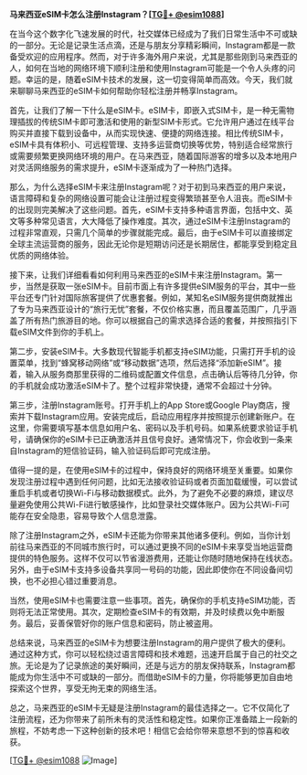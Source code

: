 **马来西亚eSIM卡怎么注册Instagram？[[TG💪+ @esim1088](https://t.me/s/esim1088)]**

在当今这个数字化飞速发展的时代，社交媒体已经成为了我们日常生活中不可或缺的一部分。无论是记录生活点滴，还是与朋友分享精彩瞬间，Instagram都是一款备受欢迎的应用程序。然而，对于许多海外用户来说，尤其是那些刚到马来西亚的人，如何在当地的网络环境下顺利注册和使用Instagram可能是一个令人头疼的问题。幸运的是，随着eSIM卡技术的发展，这一切变得简单而高效。今天，我们就来聊聊马来西亚的eSIM卡如何帮助你轻松注册并畅享Instagram。

首先，让我们了解一下什么是eSIM卡。eSIM卡，即嵌入式SIM卡，是一种无需物理插拔的传统SIM卡即可激活和使用的新型SIM卡形式。它允许用户通过在线平台购买并直接下载到设备中，从而实现快速、便捷的网络连接。相比传统SIM卡，eSIM卡具有体积小、可远程管理、支持多运营商切换等优势，特别适合经常旅行或需要频繁更换网络环境的用户。在马来西亚，随着国际游客的增多以及本地用户对灵活网络服务的需求提升，eSIM卡逐渐成为了一种热门选择。

那么，为什么选择eSIM卡来注册Instagram呢？对于初到马来西亚的用户来说，语言障碍和复杂的网络设置可能会让注册过程变得繁琐甚至令人沮丧。而eSIM卡的出现则完美解决了这些问题。首先，eSIM卡支持多种语言界面，包括中文、英文等多种常见语言，大大降低了操作难度。其次，通过eSIM卡注册Instagram的过程非常直观，只需几个简单的步骤就能完成。最后，由于eSIM卡可以直接绑定全球主流运营商的服务，因此无论你是短期访问还是长期居住，都能享受到稳定且优质的网络体验。

接下来，让我们详细看看如何利用马来西亚的eSIM卡来注册Instagram。第一步，当然是获取一张eSIM卡。目前市面上有许多提供eSIM服务的平台，其中一些平台还专门针对国际旅客提供了优惠套餐。例如，某知名eSIM服务提供商就推出了专为马来西亚设计的“旅行无忧”套餐，不仅价格实惠，而且覆盖范围广，几乎涵盖了所有热门旅游目的地。你可以根据自己的需求选择合适的套餐，并按照指引下载eSIM文件到你的手机上。

第二步，安装eSIM卡。大多数现代智能手机都支持eSIM功能，只需打开手机的设置菜单，找到“蜂窝移动网络”或“移动数据”选项，然后选择“添加新eSIM”。接着，输入从服务商那里获得的二维码或配置文件信息，点击确认后等待几分钟，你的手机就会成功激活eSIM卡了。整个过程非常快捷，通常不会超过十分钟。

第三步，注册Instagram账号。打开手机上的App Store或Google Play商店，搜索并下载Instagram应用。安装完成后，启动应用程序并按照提示创建新账户。在这里，你需要填写基本信息如用户名、密码以及手机号码。如果系统要求验证手机号，请确保你的eSIM卡已正确激活并且信号良好。通常情况下，你会收到一条来自Instagram的短信验证码，输入验证码后即可完成注册。

值得一提的是，在使用eSIM卡的过程中，保持良好的网络环境至关重要。如果你发现注册过程中遇到任何问题，比如无法接收验证码或者页面加载缓慢，可以尝试重启手机或者切换Wi-Fi与移动数据模式。此外，为了避免不必要的麻烦，建议尽量避免使用公共Wi-Fi进行敏感操作，比如登录社交媒体账户。因为公共Wi-Fi可能存在安全隐患，容易导致个人信息泄露。

除了注册Instagram之外，eSIM卡还能为你带来其他诸多便利。例如，当你计划前往马来西亚的不同城市旅行时，可以通过更换不同的eSIM卡来享受当地运营商提供的特色服务。这样不仅可以节省漫游费用，还能让你随时随地保持在线状态。另外，由于eSIM卡支持多设备共享同一号码的功能，因此即使你在不同设备间切换，也不必担心错过重要消息。

当然，使用eSIM卡也需要注意一些事项。首先，确保你的手机支持eSIM功能，否则将无法正常使用。其次，定期检查eSIM卡的有效期，并及时续费以免中断服务。最后，妥善保管好你的账户信息和密码，防止被盗用。

总结来说，马来西亚的eSIM卡为想要注册Instagram的用户提供了极大的便利。通过这种方式，你可以轻松绕过语言障碍和技术难题，迅速开启属于自己的社交之旅。无论是为了记录旅途的美好瞬间，还是与远方的朋友保持联系，Instagram都能成为你生活中不可或缺的一部分。而借助eSIM卡的力量，你将能够更加自由地探索这个世界，享受无拘无束的网络生活。

总之，马来西亚的eSIM卡无疑是注册Instagram的最佳选择之一。它不仅简化了注册流程，还为你带来了前所未有的灵活性和稳定性。如果你正准备踏上一段新的旅程，不妨考虑一下这种创新的技术吧！相信它会给你带来意想不到的惊喜和收获。

[[TG💪+ @esim1088](https://t.me/s/esim1088) ![Image](https://i.postimg.cc/4NQfJmqS/Snipaste-2025-05-13-00-14-12.png)]